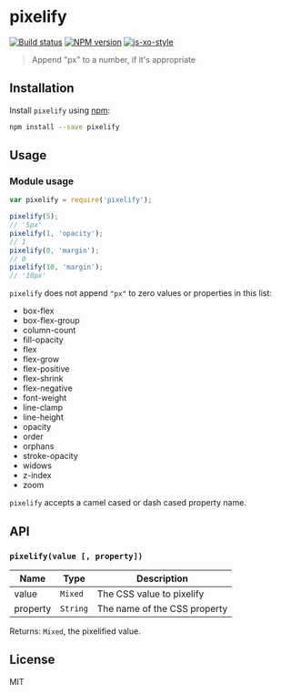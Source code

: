 # pixelify

[![Build status][travis-image]][travis-url] [![NPM version][npm-image]][npm-url] [![js-xo-style][codestyle-image]][codestyle-url]

> Append "px" to a number, if it's appropriate

## Installation

Install `pixelify` using [npm](https://www.npmjs.com/):

```bash
npm install --save pixelify
```

## Usage

### Module usage

```javascript
var pixelify = require('pixelify');

pixelify(5);
// '5px'
pixelify(1, 'opacity');
// 1
pixelify(0, 'margin');
// 0
pixelify(10, 'margin');
// '10px'
```

`pixelify` does not append `"px"` to zero values or properties in this list:

* box-flex
* box-flex-group
* column-count
* fill-opacity
* flex
* flex-grow
* flex-positive
* flex-shrink
* flex-negative
* font-weight
* line-clamp
* line-height
* opacity
* order
* orphans
* stroke-opacity
* widows
* z-index
* zoom

`pixelify` accepts a camel cased or dash cased property name.

## API

### `pixelify(value [, property])`

| Name | Type | Description |
|------|------|-------------|
| value | `Mixed` | The CSS value to pixelify |
| property | `String` | The name of the CSS property |

Returns: `Mixed`, the pixelified value.

## License

MIT

[npm-url]: https://npmjs.org/package/pixelify
[npm-image]: https://badge.fury.io/js/pixelify.svg
[travis-url]: https://travis-ci.org/joakimbeng/pixelify
[travis-image]: https://travis-ci.org/joakimbeng/pixelify.svg?branch=master
[codestyle-url]: https://github.com/sindresorhus/xo
[codestyle-image]: https://img.shields.io/badge/code%20style-xo-brightgreen.svg?style=flat
